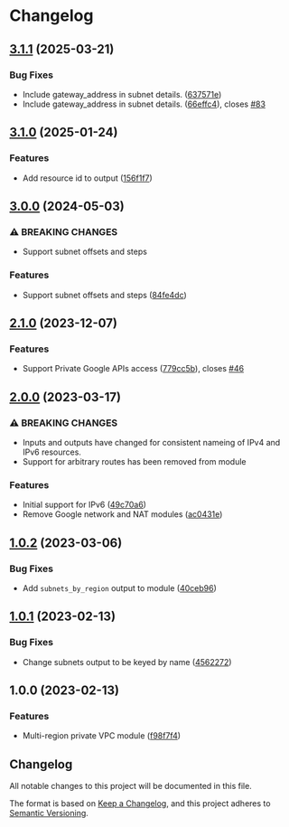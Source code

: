 # Changelog

## [3.1.1](https://github.com/memes/terraform-google-multi-region-private-network/compare/v3.1.0...v3.1.1) (2025-03-21)


### Bug Fixes

* Include gateway_address in subnet details. ([637571e](https://github.com/memes/terraform-google-multi-region-private-network/commit/637571e3a1dbd9b88ba533f8e0cd3126402a0671))
* Include gateway_address in subnet details. ([66effc4](https://github.com/memes/terraform-google-multi-region-private-network/commit/66effc48939af0c0db0f57f71427e6ba81b6c352)), closes [#83](https://github.com/memes/terraform-google-multi-region-private-network/issues/83)

## [3.1.0](https://github.com/memes/terraform-google-multi-region-private-network/compare/v3.0.0...v3.1.0) (2025-01-24)


### Features

* Add resource id to output ([156f1f7](https://github.com/memes/terraform-google-multi-region-private-network/commit/156f1f7ed0a8446f996572ecf7eaa47e1984751a))

## [3.0.0](https://github.com/memes/terraform-google-multi-region-private-network/compare/v2.1.0...v3.0.0) (2024-05-03)


### ⚠ BREAKING CHANGES

* Support subnet offsets and steps

### Features

* Support subnet offsets and steps ([84fe4dc](https://github.com/memes/terraform-google-multi-region-private-network/commit/84fe4dcfc6ac84ade83db286df890ffd241e9673))

## [2.1.0](https://github.com/memes/terraform-google-multi-region-private-network/compare/v2.0.0...v2.1.0) (2023-12-07)


### Features

* Support Private Google APIs access ([779cc5b](https://github.com/memes/terraform-google-multi-region-private-network/commit/779cc5b5891677f28d366938b58d6a9106bc7edd)), closes [#46](https://github.com/memes/terraform-google-multi-region-private-network/issues/46)

## [2.0.0](https://github.com/memes/terraform-google-multi-region-private-network/compare/v1.0.2...v2.0.0) (2023-03-17)


### ⚠ BREAKING CHANGES

* Inputs and outputs have changed for consistent nameing of IPv4 and IPv6 resources.
* Support for arbitrary routes has been removed from module

### Features

* Initial support for IPv6 ([49c70a6](https://github.com/memes/terraform-google-multi-region-private-network/commit/49c70a6d947d55fa98b1668fe29b1ff595066a7c))
* Remove Google network and NAT modules ([ac0431e](https://github.com/memes/terraform-google-multi-region-private-network/commit/ac0431e767122adca007f109df70999402e19327))

## [1.0.2](https://github.com/memes/terraform-google-multi-region-private-network/compare/v1.0.1...v1.0.2) (2023-03-06)


### Bug Fixes

* Add `subnets_by_region` output to module ([40ceb96](https://github.com/memes/terraform-google-multi-region-private-network/commit/40ceb96643c98cccf1d8d1599b4e09a48129262c))

## [1.0.1](https://github.com/memes/terraform-google-multi-region-private-network/compare/v1.0.0...v1.0.1) (2023-02-13)


### Bug Fixes

* Change subnets output to be keyed by name ([4562272](https://github.com/memes/terraform-google-multi-region-private-network/commit/456227261aa91ae95e3a3d7434f83d4e4615e543))

## 1.0.0 (2023-02-13)


### Features

* Multi-region private VPC module ([f98f7f4](https://github.com/memes/terraform-google-multi-region-private-network/commit/f98f7f429f2f6c6fd674cdf5565a051c5e1448b5))

## Changelog

<!-- markdownlint-disable MD024 -->

All notable changes to this project will be documented in this file.

The format is based on [Keep a Changelog](https://keepachangelog.com/en/1.0.0/),
and this project adheres to [Semantic Versioning](https://semver.org/spec/v2.0.0.html).

